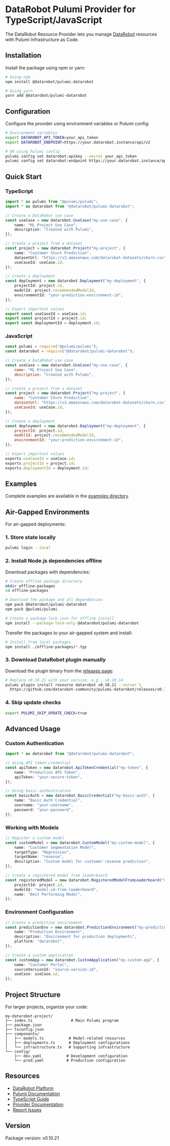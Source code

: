# DataRobot Pulumi Provider for TypeScript/JavaScript

The DataRobot Resource Provider lets you manage [DataRobot](https://www.datarobot.com/) resources with Pulumi Infrastructure as Code.

## Installation

Install the package using npm or yarn:

```bash
# Using npm
npm install @datarobot/pulumi-datarobot

# Using yarn
yarn add @datarobot/pulumi-datarobot
```

## Configuration

Configure the provider using environment variables or Pulumi config:

```bash
# Environment variables
export DATAROBOT_API_TOKEN=your_api_token
export DATAROBOT_ENDPOINT=https://your.datarobot.instance/api/v2

# OR using Pulumi config
pulumi config set datarobot:apikey --secret your_api_token
pulumi config set datarobot:endpoint https://your.datarobot.instance/api/v2
```

## Quick Start

### TypeScript

```typescript
import * as pulumi from "@pulumi/pulumi";
import * as datarobot from "@datarobot/pulumi-datarobot";

// Create a DataRobot use case
const useCase = new datarobot.UseCase("my-use-case", {
    name: "ML Project Use Case",
    description: "Created with Pulumi",
});

// Create a project from a dataset
const project = new datarobot.Project("my-project", {
    name: "Customer Churn Prediction",
    datasetUrl: "https://s3.amazonaws.com/datarobot-datasets/churn.csv",
    useCaseId: useCase.id,
});

// Create a deployment
const deployment = new datarobot.Deployment("my-deployment", {
    projectId: project.id,
    modelId: project.recommendedModelId,
    environmentId: "your-prediction-environment-id",
});

// Export important values
export const useCaseId = useCase.id;
export const projectId = project.id;
export const deploymentId = deployment.id;
```

### JavaScript

```javascript
const pulumi = require("@pulumi/pulumi");
const datarobot = require("@datarobot/pulumi-datarobot");

// Create a DataRobot use case
const useCase = new datarobot.UseCase("my-use-case", {
    name: "ML Project Use Case",
    description: "Created with Pulumi",
});

// Create a project from a dataset
const project = new datarobot.Project("my-project", {
    name: "Customer Churn Prediction",
    datasetUrl: "https://s3.amazonaws.com/datarobot-datasets/churn.csv",
    useCaseId: useCase.id,
});

// Create a deployment
const deployment = new datarobot.Deployment("my-deployment", {
    projectId: project.id,
    modelId: project.recommendedModelId,
    environmentId: "your-prediction-environment-id",
});

// Export important values
exports.useCaseId = useCase.id;
exports.projectId = project.id;
exports.deploymentId = deployment.id;
```

## Examples

Complete examples are available in the [examples directory](https://github.com/datarobot-community/pulumi-datarobot/tree/main/examples/nodejs).

## Air-Gapped Environments

For air-gapped deployments:

### 1. Store state locally
```bash
pulumi login --local
```

### 2. Install Node.js dependencies offline

Download packages with dependencies:
```bash
# Create offline package directory
mkdir offline-packages
cd offline-packages

# Download the package and all dependencies
npm pack @datarobot/pulumi-datarobot
npm pack @pulumi/pulumi

# Create a package-lock.json for offline install
npm install --package-lock-only @datarobot/pulumi-datarobot
```

Transfer the packages to your air-gapped system and install:
```bash
# Install from local packages
npm install ./offline-packages/*.tgz
```

### 3. Download DataRobot plugin manually

Download the plugin binary from the [releases page](https://github.com/datarobot-community/pulumi-datarobot/releases):

```bash
# Replace v0.10.21 with your version, e.g., v0.10.14
pulumi plugin install resource datarobot v0.10.21 --server \
  https://github.com/datarobot-community/pulumi-datarobot/releases/v0.10.21/
```

### 4. Skip update checks
```bash
export PULUMI_SKIP_UPDATE_CHECK=true
```

## Advanced Usage

### Custom Authentication

```typescript
import * as datarobot from "@datarobot/pulumi-datarobot";

// Using API token credential
const apiToken = new datarobot.ApiTokenCredential("my-token", {
    name: "Production API Token",
    apiToken: "your-secure-token",
});

// Using basic authentication
const basicAuth = new datarobot.BasicCredential("my-basic-auth", {
    name: "Basic Auth Credential",
    username: "your-username",
    password: "your-password",
});
```

### Working with Models

```typescript
// Register a custom model
const customModel = new datarobot.CustomModel("my-custom-model", {
    name: "Customer Segmentation Model",
    targetType: "Regression",
    targetName: "revenue",
    description: "Custom model for customer revenue prediction",
});

// Create a registered model from leaderboard
const registeredModel = new datarobot.RegisteredModelFromLeaderboard("my-registered-model", {
    projectId: project.id,
    modelId: "model-id-from-leaderboard",
    name: "Best Performing Model",
});
```

### Environment Configuration

```typescript
// Create a prediction environment
const predictionEnv = new datarobot.PredictionEnvironment("my-prediction-env", {
    name: "Production Environment",
    description: "Environment for production deployments",
    platform: "datarobot",
});

// Create a custom application
const customApp = new datarobot.CustomApplication("my-custom-app", {
    name: "Customer Portal",
    sourceVersionId: "source-version-id",
    useCase: useCase.id,
});
```

## Project Structure

For larger projects, organize your code:

```
my-datarobot-project/
├── index.ts                 # Main Pulumi program
├── package.json
├── tsconfig.json
├── components/
│   ├── models.ts           # Model-related resources
│   ├── deployments.ts      # Deployment configurations
│   └── infrastructure.ts   # Supporting infrastructure
└── config/
    ├── dev.yaml           # Development configuration
    └── prod.yaml          # Production configuration
```

## Resources

- [DataRobot Platform](https://www.datarobot.com/)
- [Pulumi Documentation](https://www.pulumi.com/docs/)
- [TypeScript Guide](https://www.pulumi.com/docs/languages-sdks/javascript/)
- [Provider Documentation](https://github.com/datarobot-community/pulumi-datarobot)
- [Report Issues](https://github.com/datarobot-community/pulumi-datarobot/issues)

## Version

Package version: v0.10.21
